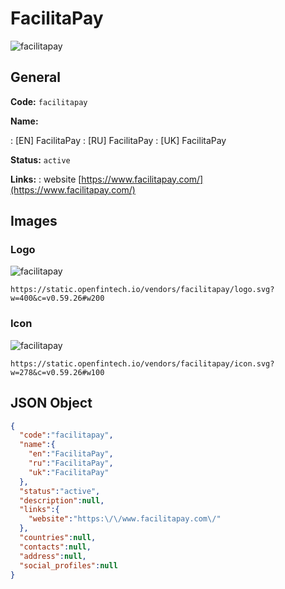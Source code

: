 
# FacilitaPay 
![facilitapay](https://static.openfintech.io/vendors/facilitapay/logo.svg?w=400&c=v0.59.26#w200)  

## General 
 
**Code:** `facilitapay` 
 
**Name:** 
 
:	[EN] FacilitaPay 
:	[RU] FacilitaPay 
:	[UK] FacilitaPay 
 
**Status:** `active` 
 
**Links:** 
: website [https://www.facilitapay.com/](https://www.facilitapay.com/) 
 

## Images 

### Logo 
 
![facilitapay](https://static.openfintech.io/vendors/facilitapay/logo.svg?w=400&c=v0.59.26#w200)  

```
https://static.openfintech.io/vendors/facilitapay/logo.svg?w=400&c=v0.59.26#w200
```  

### Icon 
 
![facilitapay](https://static.openfintech.io/vendors/facilitapay/icon.svg?w=278&c=v0.59.26#w100)  

```
https://static.openfintech.io/vendors/facilitapay/icon.svg?w=278&c=v0.59.26#w100
```  

## JSON Object 

```json
{
  "code":"facilitapay",
  "name":{
    "en":"FacilitaPay",
    "ru":"FacilitaPay",
    "uk":"FacilitaPay"
  },
  "status":"active",
  "description":null,
  "links":{
    "website":"https:\/\/www.facilitapay.com\/"
  },
  "countries":null,
  "contacts":null,
  "address":null,
  "social_profiles":null
}
```  
